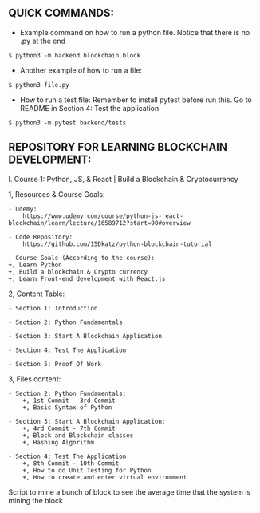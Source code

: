 ## QUICK COMMANDS:

- Example command on how to run a python file.
  Notice that there is no .py at the end

`$ python3 -m backend.blockchain.block`

- Another example of how to run a file:

`$ python3 file.py`

- How to run a test file:
  Remember to install pytest before run this.
  Go to README in Section 4: Test the application

`$ python3 -m pytest backend/tests`

## REPOSITORY FOR LEARNING BLOCKCHAIN DEVELOPMENT:

I. Course 1: Python, JS, & React | Build a Blockchain & Cryptocurrency

1, Resources & Course Goals:

    - Udemy:
        https://www.udemy.com/course/python-js-react-blockchain/learn/lecture/16589712?start=90#overview

    - Code Repository:
        https://github.com/15Dkatz/python-blockchain-tutorial

    - Course Goals (According to the course):
    +, Learn Python
    +, Build a blockchain & Crypto currency
    +, Learn Front-end development with React.js

2, Content Table:

    - Section 1: Introduction

    - Section 2: Python Fundamentals

    - Section 3: Start A Blockchain Application

    - Section 4: Test The Application

    - Section 5: Proof Of Work

3, Files content:

    - Section 2: Python Fundamentals:
        +, 1st Commit - 3rd Commit
        +, Basic Syntax of Python

    - Section 3: Start A Blockchain Application:
        +, 4rd Commit - 7th Commit
        +, Block and Blockchain classes
        +, Hashing Algorithm

    - Section 4: Test The Application
        +, 8th Commit - 10th Commit
        +, How to do Unit Testing for Python
        +, How to create and enter virtual environment

Script to mine a bunch of block to see the average time that the system is mining
the block
